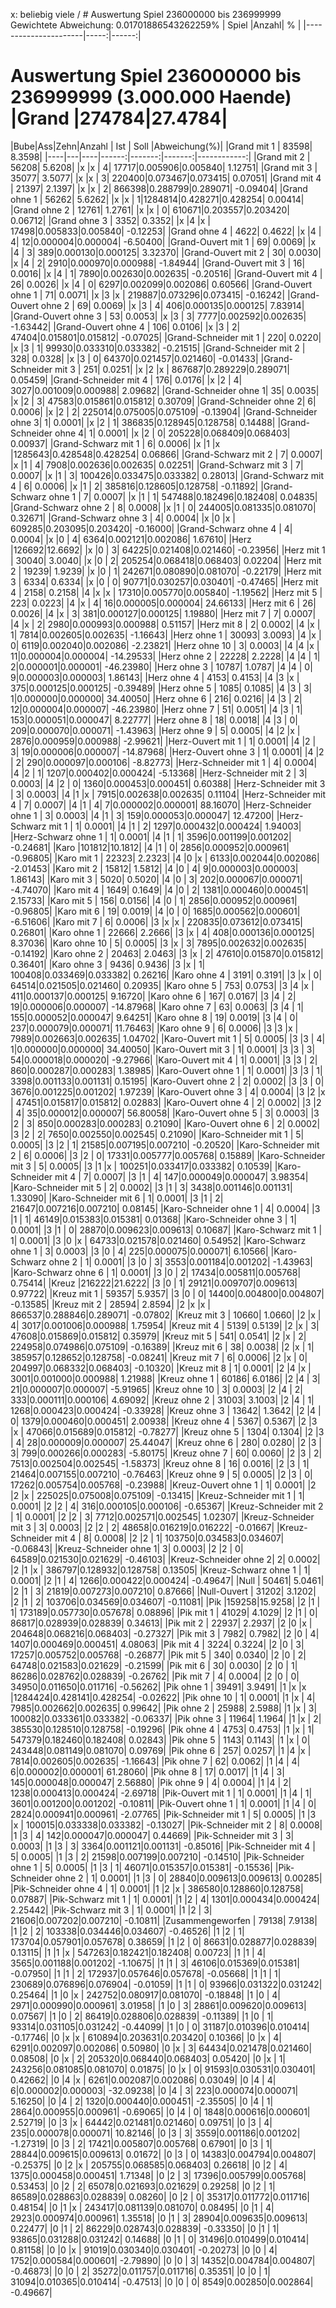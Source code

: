 x: beliebig viele /                                            # Auswertung Spiel 236000000 bis 236999999
Gewichtete Abweichung: 0.01701886543262259%                    |        Spiel         |Anzahl|   %   |
|----------------------|-----:|------:|
# Auswertung Spiel 236000000 bis 236999999 (3.000.000 Haende)  |Grand                 |274784|27.4784|
|Bube|Ass|Zehn|Anzahl |  Ist   |  Soll  |Abweichung(%)|        |Grand mit 1           | 83598| 8.3598|
|----|---|----|------:|-------:|-------:|------------:|        |Grand mit 2           | 56208| 5.6208|
|x   |x  |   4|  17717|0.005906|0.005840|      1.12751|        |Grand mit 3           | 35077| 3.5077|
|x   |x  |   3| 220400|0.073467|0.073415|      0.07051|        |Grand mit 4           | 21397| 2.1397|
|x   |x  |   2| 866398|0.288799|0.289071|     -0.09404|        |Grand ohne 1          | 56262| 5.6262|
|x   |x  |   1|1284814|0.428271|0.428254|      0.00414|        |Grand ohne 2          | 12761| 1.2761|
|x   |x  |   0| 610671|0.203557|0.203420|      0.06712|        |Grand ohne 3          |  3352| 0.3352|
|x   |4  |x   |  17498|0.005833|0.005840|     -0.12253|        |Grand ohne 4          |  4622| 0.4622|
|x   |4  |   4|     12|0.000004|0.000004|     -6.50400|        |Grand-Ouvert mit 1    |    69| 0.0069|
|x   |4  |   3|    389|0.000130|0.000125|      3.32370|        |Grand-Ouvert mit 2    |    30| 0.0030|
|x   |4  |   2|   2910|0.000970|0.000988|     -1.84944|        |Grand-Ouvert mit 3    |    16| 0.0016|
|x   |4  |   1|   7890|0.002630|0.002635|     -0.20516|        |Grand-Ouvert mit 4    |    26| 0.0026|
|x   |4  |   0|   6297|0.002099|0.002086|      0.60566|        |Grand-Ouvert ohne 1   |    71| 0.0071|
|x   |3  |x   | 219887|0.073296|0.073415|     -0.16242|        |Grand-Ouvert ohne 2   |    69| 0.0069|
|x   |3  |   4|    406|0.000135|0.000125|      7.83914|        |Grand-Ouvert ohne 3   |    53| 0.0053|
|x   |3  |   3|   7777|0.002592|0.002635|     -1.63442|        |Grand-Ouvert ohne 4   |   106| 0.0106|
|x   |3  |   2|  47404|0.015801|0.015812|     -0.07025|        |Grand-Schneider mit 1 |   220| 0.0220|
|x   |3  |   1|  99930|0.033310|0.033382|     -0.21515|        |Grand-Schneider mit 2 |   328| 0.0328|
|x   |3  |   0|  64370|0.021457|0.021460|     -0.01433|        |Grand-Schneider mit 3 |   251| 0.0251|
|x   |2  |x   | 867687|0.289229|0.289071|      0.05459|        |Grand-Schneider mit 4 |   176| 0.0176|
|x   |2  |   4|   3027|0.001009|0.000988|      2.09682|        |Grand-Schneider ohne 1|    35| 0.0035|
|x   |2  |   3|  47583|0.015861|0.015812|      0.30709|        |Grand-Schneider ohne 2|     6| 0.0006|
|x   |2  |   2| 225014|0.075005|0.075109|     -0.13904|        |Grand-Schneider ohne 3|     1| 0.0001|
|x   |2  |   1| 386835|0.128945|0.128758|      0.14488|        |Grand-Schneider ohne 4|     1| 0.0001|
|x   |2  |   0| 205228|0.068409|0.068403|      0.00937|        |Grand-Schwarz mit 1   |     6| 0.0006|
|x   |1  |x   |1285643|0.428548|0.428254|      0.06866|        |Grand-Schwarz mit 2   |     7| 0.0007|
|x   |1  |   4|   7908|0.002636|0.002635|      0.02251|        |Grand-Schwarz mit 3   |     7| 0.0007|
|x   |1  |   3| 100426|0.033475|0.033382|      0.28013|        |Grand-Schwarz mit 4   |     6| 0.0006|
|x   |1  |   2| 385816|0.128605|0.128758|     -0.11892|        |Grand-Schwarz ohne 1  |     7| 0.0007|
|x   |1  |   1| 547488|0.182496|0.182408|      0.04835|        |Grand-Schwarz ohne 2  |     8| 0.0008|
|x   |1  |   0| 244005|0.081335|0.081070|      0.32671|        |Grand-Schwarz ohne 3  |     4| 0.0004|
|x   |0  |x   | 609285|0.203095|0.203420|     -0.16000|        |Grand-Schwarz ohne 4  |     4| 0.0004|
|x   |0  |   4|   6364|0.002121|0.002086|      1.67610|        |Herz                  |126692|12.6692|
|x   |0  |   3|  64225|0.021408|0.021460|     -0.23956|        |Herz mit 1            | 30040| 3.0040|
|x   |0  |   2| 205254|0.068418|0.068403|      0.02204|        |Herz mit 2            | 19239| 1.9239|
|x   |0  |   1| 242671|0.080890|0.081070|     -0.22179|        |Herz mit 3            |  6334| 0.6334|
|x   |0  |   0|  90771|0.030257|0.030401|     -0.47465|        |Herz mit 4            |  2158| 0.2158|
|4   |x  |x   |  17310|0.005770|0.005840|     -1.19562|        |Herz mit 5            |   223| 0.0223|
|4   |x  |   4|     16|0.000005|0.000004|     24.66133|        |Herz mit 6            |    26| 0.0026|
|4   |x  |   3|    381|0.000127|0.000125|      1.19880|        |Herz mit 7            |     7| 0.0007|
|4   |x  |   2|   2980|0.000993|0.000988|      0.51157|        |Herz mit 8            |     2| 0.0002|
|4   |x  |   1|   7814|0.002605|0.002635|     -1.16643|        |Herz ohne 1           | 30093| 3.0093|
|4   |x  |   0|   6119|0.002040|0.002086|     -2.23821|        |Herz ohne 10          |     3| 0.0003|
|4   |4  |x   |     11|0.000004|0.000004|    -14.29533|        |Herz ohne 2           | 22228| 2.2228|
|4   |4  |   1|      2|0.000001|0.000001|    -46.23980|        |Herz ohne 3           | 10787| 1.0787|
|4   |4  |   0|      9|0.000003|0.000003|      1.86143|        |Herz ohne 4           |  4153| 0.4153|
|4   |3  |x   |    375|0.000125|0.000125|     -0.39489|        |Herz ohne 5           |  1085| 0.1085|
|4   |3  |   3|      1|0.000000|0.000000|     34.40050|        |Herz ohne 6           |   216| 0.0216|
|4   |3  |   2|     12|0.000004|0.000007|    -46.23980|        |Herz ohne 7           |    51| 0.0051|
|4   |3  |   1|    153|0.000051|0.000047|      8.22777|        |Herz ohne 8           |    18| 0.0018|
|4   |3  |   0|    209|0.000070|0.000071|     -1.43963|        |Herz ohne 9           |     5| 0.0005|
|4   |2  |x   |   2876|0.000959|0.000988|     -2.99621|        |Herz-Ouvert mit 1     |     1| 0.0001|
|4   |2  |   3|     19|0.000006|0.000007|    -14.87968|        |Herz-Ouvert ohne 3    |     1| 0.0001|
|4   |2  |   2|    290|0.000097|0.000106|     -8.82773|        |Herz-Schneider mit 1  |     4| 0.0004|
|4   |2  |   1|   1207|0.000402|0.000424|     -5.13368|        |Herz-Schneider mit 2  |     3| 0.0003|
|4   |2  |   0|   1360|0.000453|0.000451|      0.60388|        |Herz-Schneider mit 3  |     3| 0.0003|
|4   |1  |x   |   7915|0.002638|0.002635|      0.11104|        |Herz-Schneider mit 4  |     7| 0.0007|
|4   |1  |   4|      7|0.000002|0.000001|     88.16070|        |Herz-Schneider ohne 1 |     3| 0.0003|
|4   |1  |   3|    159|0.000053|0.000047|     12.47200|        |Herz-Schwarz mit 1    |     1| 0.0001|
|4   |1  |   2|   1297|0.000432|0.000424|      1.94003|        |Herz-Schwarz ohne 1   |     1| 0.0001|
|4   |1  |   1|   3596|0.001199|0.001202|     -0.24681|        |Karo                  |101812|10.1812|
|4   |1  |   0|   2856|0.000952|0.000961|     -0.96805|        |Karo mit 1            | 22323| 2.2323|
|4   |0  |x   |   6133|0.002044|0.002086|     -2.01453|        |Karo mit 2            | 15812| 1.5812|
|4   |0  |   4|      9|0.000003|0.000003|      1.86143|        |Karo mit 3            |  5020| 0.5020|
|4   |0  |   3|    202|0.000067|0.000071|     -4.74070|        |Karo mit 4            |  1649| 0.1649|
|4   |0  |   2|   1381|0.000460|0.000451|      2.15733|        |Karo mit 5            |   156| 0.0156|
|4   |0  |   1|   2856|0.000952|0.000961|     -0.96805|        |Karo mit 6            |    19| 0.0019|
|4   |0  |   0|   1685|0.000562|0.000601|     -6.51606|        |Karo mit 7            |     6| 0.0006|
|3   |x  |x   | 220835|0.073612|0.073415|      0.26801|        |Karo ohne 1           | 22666| 2.2666|
|3   |x  |   4|    408|0.000136|0.000125|      8.37036|        |Karo ohne 10          |     5| 0.0005|
|3   |x  |   3|   7895|0.002632|0.002635|     -0.14192|        |Karo ohne 2           | 20463| 2.0463|
|3   |x  |   2|  47610|0.015870|0.015812|      0.36401|        |Karo ohne 3           |  9436| 0.9436|
|3   |x  |   1| 100408|0.033469|0.033382|      0.26216|        |Karo ohne 4           |  3191| 0.3191|
|3   |x  |   0|  64514|0.021505|0.021460|      0.20935|        |Karo ohne 5           |   753| 0.0753|
|3   |4  |x   |    411|0.000137|0.000125|      9.16720|        |Karo ohne 6           |   167| 0.0167|
|3   |4  |   2|     19|0.000006|0.000007|    -14.87968|        |Karo ohne 7           |    63| 0.0063|
|3   |4  |   1|    155|0.000052|0.000047|      9.64251|        |Karo ohne 8           |    19| 0.0019|
|3   |4  |   0|    237|0.000079|0.000071|     11.76463|        |Karo ohne 9           |     6| 0.0006|
|3   |3  |x   |   7989|0.002663|0.002635|      1.04702|        |Karo-Ouvert mit 1     |     5| 0.0005|
|3   |3  |   4|      1|0.000000|0.000000|     34.40050|        |Karo-Ouvert mit 3     |     1| 0.0001|
|3   |3  |   3|     54|0.000018|0.000020|     -9.27966|        |Karo-Ouvert mit 4     |     1| 0.0001|
|3   |3  |   2|    860|0.000287|0.000283|      1.38985|        |Karo-Ouvert ohne 1    |     1| 0.0001|
|3   |3  |   1|   3398|0.001133|0.001131|      0.15195|        |Karo-Ouvert ohne 2    |     2| 0.0002|
|3   |3  |   0|   3676|0.001225|0.001202|      1.97239|        |Karo-Ouvert ohne 3    |     4| 0.0004|
|3   |2  |x   |  47451|0.015817|0.015812|      0.02883|        |Karo-Ouvert ohne 4    |     2| 0.0002|
|3   |2  |   4|     35|0.000012|0.000007|     56.80058|        |Karo-Ouvert ohne 5    |     3| 0.0003|
|3   |2  |   3|    850|0.000283|0.000283|      0.21090|        |Karo-Ouvert ohne 6    |     2| 0.0002|
|3   |2  |   2|   7650|0.002550|0.002545|      0.21090|        |Karo-Schneider mit 1  |     5| 0.0005|
|3   |2  |   1|  21585|0.007195|0.007210|     -0.20520|        |Karo-Schneider mit 2  |     6| 0.0006|
|3   |2  |   0|  17331|0.005777|0.005768|      0.15889|        |Karo-Schneider mit 3  |     5| 0.0005|
|3   |1  |x   | 100251|0.033417|0.033382|      0.10539|        |Karo-Schneider mit 4  |     7| 0.0007|
|3   |1  |   4|    147|0.000049|0.000047|      3.98354|        |Karo-Schneider mit 5  |     2| 0.0002|
|3   |1  |   3|   3438|0.001146|0.001131|      1.33090|        |Karo-Schneider mit 6  |     1| 0.0001|
|3   |1  |   2|  21647|0.007216|0.007210|      0.08145|        |Karo-Schneider ohne 1 |     4| 0.0004|
|3   |1  |   1|  46149|0.015383|0.015381|      0.01368|        |Karo-Schneider ohne 3 |     1| 0.0001|
|3   |1  |   0|  28870|0.009623|0.009613|      0.10687|        |Karo-Schwarz mit 1    |     1| 0.0001|
|3   |0  |x   |  64733|0.021578|0.021460|      0.54952|        |Karo-Schwarz ohne 1   |     3| 0.0003|
|3   |0  |   4|    225|0.000075|0.000071|      6.10566|        |Karo-Schwarz ohne 2   |     1| 0.0001|
|3   |0  |   3|   3553|0.001184|0.001202|     -1.43963|        |Karo-Schwarz ohne 6   |     1| 0.0001|
|3   |0  |   2|  17434|0.005811|0.005768|      0.75414|        |Kreuz                 |216222|21.6222|
|3   |0  |   1|  29121|0.009707|0.009613|      0.97722|        |Kreuz mit 1           | 59357| 5.9357|
|3   |0  |   0|  14400|0.004800|0.004807|     -0.13585|        |Kreuz mit 2           | 28594| 2.8594|
|2   |x  |x   | 866537|0.288846|0.289071|     -0.07802|        |Kreuz mit 3           | 10660| 1.0660|
|2   |x  |   4|   3017|0.001006|0.000988|      1.75954|        |Kreuz mit 4           |  5139| 0.5139|
|2   |x  |   3|  47608|0.015869|0.015812|      0.35979|        |Kreuz mit 5           |   541| 0.0541|
|2   |x  |   2| 224958|0.074986|0.075109|     -0.16389|        |Kreuz mit 6           |    38| 0.0038|
|2   |x  |   1| 385957|0.128652|0.128758|     -0.08241|        |Kreuz mit 7           |     6| 0.0006|
|2   |x  |   0| 204997|0.068332|0.068403|     -0.10320|        |Kreuz mit 8           |     1| 0.0001|
|2   |4  |x   |   3001|0.001000|0.000988|      1.21988|        |Kreuz ohne 1          | 60186| 6.0186|
|2   |4  |   3|     21|0.000007|0.000007|     -5.91965|        |Kreuz ohne 10         |     3| 0.0003|
|2   |4  |   2|    333|0.000111|0.000106|      4.69092|        |Kreuz ohne 2          | 31003| 3.1003|
|2   |4  |   1|   1268|0.000423|0.000424|     -0.33928|        |Kreuz ohne 3          | 13642| 1.3642|
|2   |4  |   0|   1379|0.000460|0.000451|      2.00938|        |Kreuz ohne 4          |  5367| 0.5367|
|2   |3  |x   |  47066|0.015689|0.015812|     -0.78277|        |Kreuz ohne 5          |  1304| 0.1304|
|2   |3  |   4|     28|0.000009|0.000007|     25.44047|        |Kreuz ohne 6          |   280| 0.0280|
|2   |3  |   3|    799|0.000266|0.000283|     -5.80175|        |Kreuz ohne 7          |    60| 0.0060|
|2   |3  |   2|   7513|0.002504|0.002545|     -1.58373|        |Kreuz ohne 8          |    16| 0.0016|
|2   |3  |   1|  21464|0.007155|0.007210|     -0.76463|        |Kreuz ohne 9          |     5| 0.0005|
|2   |3  |   0|  17262|0.005754|0.005768|     -0.23988|        |Kreuz-Ouvert ohne 1   |     1| 0.0001|
|2   |2  |x   | 225025|0.075008|0.075109|     -0.13415|        |Kreuz-Schneider mit 1 |     1| 0.0001|
|2   |2  |   4|    316|0.000105|0.000106|     -0.65367|        |Kreuz-Schneider mit 2 |     1| 0.0001|
|2   |2  |   3|   7712|0.002571|0.002545|      1.02307|        |Kreuz-Schneider mit 3 |     3| 0.0003|
|2   |2  |   2|  48658|0.016219|0.016222|     -0.01667|        |Kreuz-Schneider mit 4 |     8| 0.0008|
|2   |2  |   1| 103750|0.034583|0.034607|     -0.06843|        |Kreuz-Schneider ohne 1|     3| 0.0003|
|2   |2  |   0|  64589|0.021530|0.021629|     -0.46103|        |Kreuz-Schneider ohne 2|     2| 0.0002|
|2   |1  |x   | 386797|0.128932|0.128758|      0.13505|        |Kreuz-Schwarz ohne 1  |     1| 0.0001|
|2   |1  |   4|   1266|0.000422|0.000424|     -0.49647|        |Null                  | 50461| 5.0461|
|2   |1  |   3|  21819|0.007273|0.007210|      0.87666|        |Null-Ouvert           | 31202| 3.1202|
|2   |1  |   2| 103706|0.034569|0.034607|     -0.11081|        |Pik                   |159258|15.9258|
|2   |1  |   1| 173189|0.057730|0.057678|      0.08896|        |Pik mit 1             | 41029| 4.1029|
|2   |1  |   0|  86817|0.028939|0.028839|      0.34613|        |Pik mit 2             | 22937| 2.2937|
|2   |0  |x   | 204648|0.068216|0.068403|     -0.27327|        |Pik mit 3             |  7982| 0.7982|
|2   |0  |   4|   1407|0.000469|0.000451|      4.08063|        |Pik mit 4             |  3224| 0.3224|
|2   |0  |   3|  17257|0.005752|0.005768|     -0.26877|        |Pik mit 5             |   340| 0.0340|
|2   |0  |   2|  64748|0.021583|0.021629|     -0.21599|        |Pik mit 6             |    30| 0.0030|
|2   |0  |   1|  86286|0.028762|0.028839|     -0.26762|        |Pik mit 7             |     4| 0.0004|
|2   |0  |   0|  34950|0.011650|0.011716|     -0.56262|        |Pik ohne 1            | 39491| 3.9491|
|1   |x  |x   |1284424|0.428141|0.428254|     -0.02622|        |Pik ohne 10           |     1| 0.0001|
|1   |x  |   4|   7985|0.002662|0.002635|      0.99642|        |Pik ohne 2            | 25988| 2.5988|
|1   |x  |   3| 100082|0.033361|0.033382|     -0.06337|        |Pik ohne 3            | 11964| 1.1964|
|1   |x  |   2| 385530|0.128510|0.128758|     -0.19296|        |Pik ohne 4            |  4753| 0.4753|
|1   |x  |   1| 547379|0.182460|0.182408|      0.02843|        |Pik ohne 5            |  1143| 0.1143|
|1   |x  |   0| 243448|0.081149|0.081070|      0.09769|        |Pik ohne 6            |   257| 0.0257|
|1   |4  |x   |   7814|0.002605|0.002635|     -1.16643|        |Pik ohne 7            |    62| 0.0062|
|1   |4  |   4|      6|0.000002|0.000001|     61.28060|        |Pik ohne 8            |    17| 0.0017|
|1   |4  |   3|    145|0.000048|0.000047|      2.56880|        |Pik ohne 9            |     4| 0.0004|
|1   |4  |   2|   1238|0.000413|0.000424|     -2.69718|        |Pik-Ouvert mit 1      |     1| 0.0001|
|1   |4  |   1|   3601|0.001200|0.001202|     -0.10811|        |Pik-Ouvert ohne 1     |     1| 0.0001|
|1   |4  |   0|   2824|0.000941|0.000961|     -2.07765|        |Pik-Schneider mit 1   |     5| 0.0005|
|1   |3  |x   | 100015|0.033338|0.033382|     -0.13027|        |Pik-Schneider mit 2   |     8| 0.0008|
|1   |3  |   4|    142|0.000047|0.000047|      0.44669|        |Pik-Schneider mit 3   |     3| 0.0003|
|1   |3  |   3|   3364|0.001121|0.001131|     -0.85016|        |Pik-Schneider mit 4   |     5| 0.0005|
|1   |3  |   2|  21598|0.007199|0.007210|     -0.14510|        |Pik-Schneider ohne 1  |     5| 0.0005|
|1   |3  |   1|  46071|0.015357|0.015381|     -0.15536|        |Pik-Schneider ohne 2  |     1| 0.0001|
|1   |3  |   0|  28840|0.009613|0.009613|      0.00285|        |Pik-Schneider ohne 4  |     1| 0.0001|
|1   |2  |x   | 386580|0.128860|0.128758|      0.07887|        |Pik-Schwarz mit 1     |     1| 0.0001|
|1   |2  |   4|   1301|0.000434|0.000424|      2.25442|        |Pik-Schwarz mit 3     |     1| 0.0001|
|1   |2  |   3|  21606|0.007202|0.007210|     -0.10811|        |Zusammengeworfen      | 79138| 7.9138|
|1   |2  |   2| 103338|0.034446|0.034607|     -0.46526|
|1   |2  |   1| 173704|0.057901|0.057678|      0.38659|
|1   |2  |   0|  86631|0.028877|0.028839|      0.13115|
|1   |1  |x   | 547263|0.182421|0.182408|      0.00723|
|1   |1  |   4|   3565|0.001188|0.001202|     -1.10675|
|1   |1  |   3|  46106|0.015369|0.015381|     -0.07950|
|1   |1  |   2| 172937|0.057646|0.057678|     -0.05668|
|1   |1  |   1| 230689|0.076896|0.076904|     -0.01059|
|1   |1  |   0|  93966|0.031322|0.031242|      0.25464|
|1   |0  |x   | 242752|0.080917|0.081070|     -0.18848|
|1   |0  |   4|   2971|0.000990|0.000961|      3.01958|
|1   |0  |   3|  28861|0.009620|0.009613|      0.07567|
|1   |0  |   2|  86419|0.028806|0.028839|     -0.11389|
|1   |0  |   1|  93314|0.031105|0.031242|     -0.44099|
|1   |0  |   0|  31187|0.010396|0.010414|     -0.17746|
|0   |x  |x   | 610894|0.203631|0.203420|      0.10366|
|0   |x  |   4|   6291|0.002097|0.002086|      0.50980|
|0   |x  |   3|  64434|0.021478|0.021460|      0.08508|
|0   |x  |   2| 205320|0.068440|0.068403|      0.05420|
|0   |x  |   1| 243256|0.081085|0.081070|      0.01875|
|0   |x  |   0|  91593|0.030531|0.030401|      0.42662|
|0   |4  |x   |   6261|0.002087|0.002086|      0.03049|
|0   |4  |   4|      6|0.000002|0.000003|    -32.09238|
|0   |4  |   3|    223|0.000074|0.000071|      5.16250|
|0   |4  |   2|   1320|0.000440|0.000451|     -2.35505|
|0   |4  |   1|   2864|0.000955|0.000961|     -0.69065|
|0   |4  |   0|   1848|0.000616|0.000601|      2.52719|
|0   |3  |x   |  64442|0.021481|0.021460|      0.09751|
|0   |3  |   4|    235|0.000078|0.000071|     10.82146|
|0   |3  |   3|   3559|0.001186|0.001202|     -1.27319|
|0   |3  |   2|  17421|0.005807|0.005768|      0.67901|
|0   |3  |   1|  28844|0.009615|0.009613|      0.01672|
|0   |3  |   0|  14383|0.004794|0.004807|     -0.25375|
|0   |2  |x   | 205755|0.068585|0.068403|      0.26618|
|0   |2  |   4|   1375|0.000458|0.000451|      1.71348|
|0   |2  |   3|  17396|0.005799|0.005768|      0.53453|
|0   |2  |   2|  65078|0.021693|0.021629|      0.29258|
|0   |2  |   1|  86589|0.028863|0.028839|      0.08260|
|0   |2  |   0|  35317|0.011772|0.011716|      0.48154|
|0   |1  |x   | 243417|0.081139|0.081070|      0.08495|
|0   |1  |   4|   2923|0.000974|0.000961|      1.35518|
|0   |1  |   3|  28904|0.009635|0.009613|      0.22477|
|0   |1  |   2|  86229|0.028743|0.028839|     -0.33350|
|0   |1  |   1|  93865|0.031288|0.031242|      0.14688|
|0   |1  |   0|  31496|0.010499|0.010414|      0.81158|
|0   |0  |x   |  91019|0.030340|0.030401|     -0.20273|
|0   |0  |   4|   1752|0.000584|0.000601|     -2.79890|
|0   |0  |   3|  14352|0.004784|0.004807|     -0.46873|
|0   |0  |   2|  35272|0.011757|0.011716|      0.35351|
|0   |0  |   1|  31094|0.010365|0.010414|     -0.47513|
|0   |0  |   0|   8549|0.002850|0.002864|     -0.49667|

